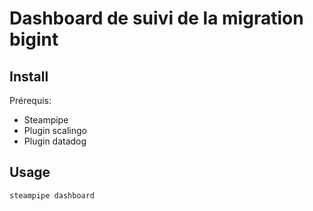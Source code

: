 # Dashboard de suivi de la migration bigint

## Install

Prérequis:
- Steampipe
- Plugin scalingo
- Plugin datadog

## Usage

    steampipe dashboard

